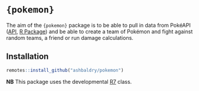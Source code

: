 # `{pokemon}`

The aim of the `{pokemon}` package is to be able to pull in data from PokéAPI ([API](https://pokeapi.co/), [R Package](https://github.com/ashbaldry/pokeapi)) and be able to create a team of Pokémon and fight against random teams, a friend or run damage calculations.

## Installation

```r
remotes::install_github("ashbaldry/pokemon")
```

**NB** This package uses the developmental [R7](rconsortium/OOP-WG) class.
